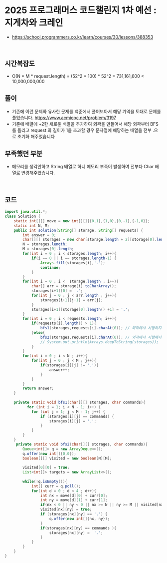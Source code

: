 # 2025 프로그래머스 코드챌린지 1차 예선 : 지게차와 크레인


- https://school.programmers.co.kr/learn/courses/30/lessons/388353

<br>

## 시간복잡도

- O(N * M * request.length)  = (52^2 * 100) * 52^2  = 731,161,600  < 10,000,000,000

## 풀이
- 기존에 이런 문제와 유사한 문제를 백준에서 풀어보아서 해당 기억을 토대로 문제를 풀었습니다. https://www.acmicpc.net/problem/3197
- 기존에 배열에 +2한 새로운 배열을 추가하여 외곽을 만들어서 해당 외곽부터 BFS를 돌리고 request 의 길이가 1을 초과할 경우 문자열에 해당하는 배열을 전부 .으로 초기화 해주었습니다


## 부족했던 부분

- 메모리를 생각안하고 String 배열로 하니 메모리 부족이 발생하여 전부다 Char 배열로 변경해주었습니다.

<br>

## 코드

```java
import java.util.*;
class Solution {
    static int[][] move = new int[][]{{0,1},{1,0},{0,-1},{-1,0}};
    static int N, M;
    public int solution(String[] storage, String[] requests) {
        int answer = 0;
        char[][] storages = new char[storage.length + 2][storage[0].length() +2];
        N = storages.length;
        M = storages[0].length;
        for(int i = 0 ; i < storages.length; i++){
            if(i == 0 || i == storages.length-1) {
                Arrays.fill(storages[i],'.');
                continue;
            }
        }
        for(int i = 0 ; i <  storage.length ; i++){ 
            char[] arr = storage[i].toCharArray();
            storages[i+1][0] = '.';
            for(int j = 0 ; j < arr.length ; j++){
                storages[i+1][j+1] = arr[j];
            }
            storages[i+1][storage[0].length() +1] = '.';
        }
        for(int i = 0 ; i < requests.length; i++){
            if(requests[i].length() > 1){
                bfs1(storages,requests[i].charAt(0)); // 외곽에서 시행하지않고 모든것을 꺼냄
            }else{
                bfs2(storages,requests[i].charAt(0)); // 외곽에서 시행해서 한개만꺼냄
                // System.out.println(Arrays.deepToString(storages));
            }
        }
        for(int i = 0 ; i < N ; i++){
            for(int j = 0 ; j < M ; j++){
                if(storages[i][j] != '.'){
                    answer++;
                }
            }
        }
        return answer;
    }
    
    private static void bfs1(char[][] storages, char commands){
          for (int i = 1; i < N - 1; i++) {
            for (int j = 1; j < M - 1; j++) {
                if (storages[i][j] == commands) {
                    storages[i][j] = '.';
                }
            }
        }
    }
     private static void bfs2(char[][] storages, char commands){
        Queue<int[]> q = new ArrayDeque<>();
        q.offer(new int[]{0,0});
        boolean[][] visited = new boolean[N][M];
         
        visited[0][0] = true;
        List<int[]> targets = new ArrayList<>(); 
         
        while(!q.isEmpty()){
            int[] curr = q.poll();
            for(int d = 0 ; d < 4 ; d++){
                int nx = move[d][0] + curr[0];
                int ny = move[d][1] + curr[1];
                if(nx < 0 || ny < 0 || nx >= N || ny >= M || visited[nx][ny]) continue;
                visited[nx][ny] = true;
                if (storages[nx][ny] == '.') {
                    q.offer(new int[]{nx, ny});
                }
                if(storages[nx][ny] == commands ){
                    storages[nx][ny] =  '.';
                }
            }
        }
    }
}
```
